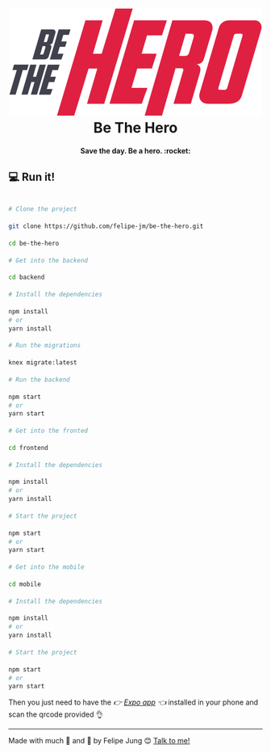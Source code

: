 <h1 align="center">
<img alt="Be The Hero" src="./frontend/src/assets/logo.svg" style="font-size: 128px;" />
<br>
Be The Hero
</h1>

<h4 align="center">
  Save the day. Be a hero. :rocket:
</h4>

## :computer: Run it!

```bash

# Clone the project

git clone https://github.com/felipe-jm/be-the-hero.git

cd be-the-hero

# Get into the backend

cd backend

# Install the dependencies

npm install
# or
yarn install

# Run the migrations

knex migrate:latest

# Run the backend

npm start
# or
yarn start 

# Get into the fronted

cd frontend

# Install the dependencies

npm install
# or
yarn install

# Start the project

npm start
# or
yarn start

# Get into the mobile

cd mobile

# Install the dependencies

npm install
# or
yarn install

# Start the project

npm start
# or
yarn start

```

Then you just need to have the _:point_right: <a href="https://play.google.com/store/apps/details?id=host.exp.exponent&hl=pt_BR">Expo app</a> :point_left:_ installed in your phone and scan the qrcode provided :ok_hand:

---

Made with much :purple_heart: and :muscle: by Felipe Jung :blush: <a href="https://www.linkedin.com/in/felipe-jung/">Talk to me!</a>
